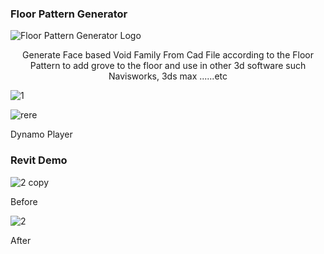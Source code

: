 ### Floor Pattern Generator

![Floor Pattern Generator Logo](https://github.com/user-attachments/assets/fe3db0bc-6ed1-497b-b274-a403d468d098)

<p align="center">
 Generate Face based Void Family From Cad File according to the Floor Pattern to add grove to the floor and use in other 3d software such Navisworks, 3ds max ......etc   
</p>

![1](https://github.com/user-attachments/assets/a16a8731-f2cd-4eb4-87b5-3b4baa832abb)


![rere](https://github.com/user-attachments/assets/f4777caa-cc08-4b47-b03d-96d9d59e7469)


Dynamo Player

### Revit Demo


![2 copy](https://github.com/user-attachments/assets/7463ddb6-10a9-4a97-ae0f-98d683b2d1f0)


Before 

![2](https://github.com/user-attachments/assets/a0e84f0d-8368-40e1-8c44-471bb5f823db)


After
